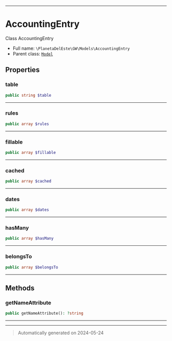***

# AccountingEntry

Class AccountingEntry



* Full name: `\PlanetaDelEste\GW\Models\AccountingEntry`
* Parent class: [`Model`](../../../Model.md)



## Properties


### table



```php
public string $table
```






***

### rules



```php
public array $rules
```






***

### fillable



```php
public array $fillable
```






***

### cached



```php
public array $cached
```






***

### dates



```php
public array $dates
```






***

### hasMany



```php
public array $hasMany
```






***

### belongsTo



```php
public array $belongsTo
```






***

## Methods


### getNameAttribute



```php
public getNameAttribute(): ?string
```












***


***
> Automatically generated on 2024-05-24
